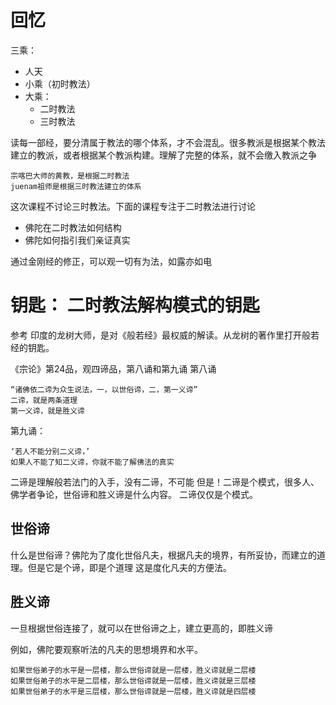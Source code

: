 # 回忆
三乘：
* 人天
* 小乘（初时教法）
* 大乘：
  * 二时教法
  * 三时教法
  
读每一部经，要分清属于教法的哪个体系，才不会混乱。很多教派是根据某个教法建立的教派，或者根据某个教派构建。理解了完整的体系，就不会缴入教派之争

```
宗喀巴大师的黄教，是根据二时教法
juenam祖师是根据三时教法建立的体系
```

这次课程不讨论三时教法。下面的课程专注于二时教法进行讨论
* 佛陀在二时教法如何结构
* 佛陀如何指引我们亲证真实

通过金刚经的修正，可以观一切有为法，如露亦如电

# 钥匙： 二时教法解构模式的钥匙
参考 印度的龙树大师，是对《般若经》最权威的解读。从龙树的著作里打开般若经的钥匙。

《宗论》第24品，观四谛品，第八诵和第九诵
第八诵
```
“诸佛依二谛为众生说法，一，以世俗谛，二，第一义谛”
二谛，就是两条道理
第一义谛，就是胜义谛
```

第九诵：
```
‘若人不能分别二义谛，’
如果人不能了知二义谛，你就不能了解佛法的真实
```

二谛是理解般若法门的入手，没有二谛，不可能
但是！二谛是个模式，很多人、佛学者争论，世俗谛和胜义谛是什么内容。
二谛仅仅是个模式。

## 世俗谛
什么是世俗谛？佛陀为了度化世俗凡夫，根据凡夫的境界，有所妥协，而建立的道理。但是它是个谛，即是个道理
这是度化凡夫的方便法。

## 胜义谛
一旦根据世俗连接了，就可以在世俗谛之上，建立更高的，即胜义谛

例如，佛陀要观察听法的凡夫的思想境界和水平。
```
如果世俗弟子的水平是一层楼，那么世俗谛就是一层楼，胜义谛就是二层楼
如果世俗弟子的水平是二层楼，那么世俗谛就是一层楼，胜义谛就是三层楼
如果世俗弟子的水平是三层楼，那么世俗谛就是一层楼，胜义谛就是四层楼
```
